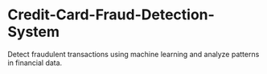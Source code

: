 # Credit-Card-Fraud-Detection-System
Detect fraudulent transactions using machine learning and analyze patterns in financial data.
